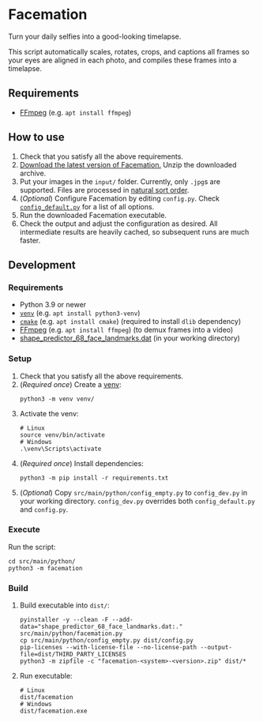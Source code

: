 # Facemation
Turn your daily selfies into a good-looking timelapse.

This script automatically scales, rotates, crops, and captions all frames so your eyes are aligned in each photo, and
compiles these frames into a timelapse.

## Requirements
* [FFmpeg](https://ffmpeg.org/) (e.g. `apt install ffmpeg`)

## How to use
1. Check that you satisfy all the above requirements.
2. [Download the latest version of Facemation.](https://github.com/FWDekker/facemation/releases/latest)
   Unzip the downloaded archive.
3. Put your images in the `input/` folder.
   Currently, only `.jpg`s are supported.
   Files are processed in [natural sort order](https://en.wikipedia.org/wiki/Natural_sort_order).
4. (_Optional_) Configure Facemation by editing `config.py`.
   Check [`config_default.py`](https://github.com/FWDekker/facemation/blob/master/src/main/python/config_default.py) for
   a list of all options.
5. Run the downloaded Facemation executable.
6. Check the output and adjust the configuration as desired.
   All intermediate results are heavily cached, so subsequent runs are much faster.

## Development
### Requirements
* Python 3.9 or newer
* [`venv`](https://docs.python.org/3/tutorial/venv.html) (e.g. `apt install python3-venv`)
* [`cmake`](https://cmake.org/) (e.g. `apt install cmake`) (required to install `dlib` dependency)
* [FFmpeg](https://ffmpeg.org/) (e.g. `apt install ffmpeg`) (to demux frames into a video)
* [shape_predictor_68_face_landmarks.dat](http://dlib.net/files/shape_predictor_68_face_landmarks.dat.bz2) (in your working directory)

### Setup
1. Check that you satisfy all the above requirements.
2. (_Required once_) Create a [venv](https://docs.python.org/3/tutorial/venv.html):
   ```shell
   python3 -m venv venv/
   ```
3. Activate the venv:
   ```shell
   # Linux
   source venv/bin/activate
   # Windows
   .\venv\Scripts\activate
   ```
4. (_Required once_) Install dependencies:
   ```shell
   python3 -m pip install -r requirements.txt
   ```
5. (_Optional_) Copy `src/main/python/config_empty.py` to `config_dev.py` in your working directory.
   `config_dev.py` overrides both `config_default.py` and `config.py`.

### Execute
Run the script:
```shell
cd src/main/python/
python3 -m facemation
```

### Build
1. Build executable into `dist/`:
   ```shell
   pyinstaller -y --clean -F --add-data="shape_predictor_68_face_landmarks.dat:." src/main/python/facemation.py
   cp src/main/python/config_empty.py dist/config.py
   pip-licenses --with-license-file --no-license-path --output-file=dist/THIRD_PARTY_LICENSES
   python3 -m zipfile -c "facemation-<system>-<version>.zip" dist/*
   ```
2. Run executable:
   ```shell
   # Linux
   dist/facemation
   # Windows
   dist/facemation.exe
   ```
